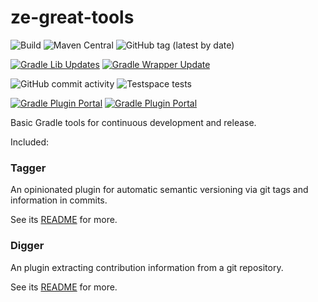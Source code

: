 # ze-great-tools

![Build](https://github.com/robertfmurdock/ze-great-tools/actions/workflows/main.yml/badge.svg?branch=main) 
![Maven Central](https://img.shields.io/maven-central/v/com.zegreatrob.tools.tagger/com.zegreatrob.tools.tagger.gradle.plugin)
![GitHub tag (latest by date)](https://img.shields.io/github/v/tag/robertfmurdock/ze-great-tools?label=Release)

[![Gradle Lib Updates](https://github.com/robertfmurdock/ze-great-tools/actions/workflows/gradle-update.yml/badge.svg?branch=main)](https://github.com/robertfmurdock/ze-great-tools/actions/workflows/gradle-update.yml)
[![Gradle Wrapper Update](https://github.com/robertfmurdock/ze-great-tools/actions/workflows/update-gradle-wrapper.yml/badge.svg?branch=main)](https://github.com/robertfmurdock/ze-great-tools/actions/workflows/update-gradle-wrapper.yml)

![GitHub commit activity](https://img.shields.io/github/commit-activity/m/robertfmurdock/ze-great-tools)
![Testspace tests](https://img.shields.io/testspace/passed/robertfmurdock/robertfmurdock:ze-great-tools/main)

[![Gradle Plugin Portal](https://img.shields.io/gradle-plugin-portal/v/com.zegreatrob.tools.tagger?label=Tagger%20Plugin)](https://plugins.gradle.org/plugin/com.zegreatrob.tools.tagger)
[![Gradle Plugin Portal](https://img.shields.io/gradle-plugin-portal/v/com.zegreatrob.tools.digger?label=Digger%20Plugin)](https://plugins.gradle.org/plugin/com.zegreatrob.tools.digger)

Basic Gradle tools for continuous development and release.

Included:

### Tagger

An opinionated plugin for automatic semantic versioning via git tags and information in commits.

See its [README](tools/tagger-plugin/README.md) for more.

### Digger

An plugin extracting contribution information from a git repository.

See its [README](tools/digger-plugin/README.md) for more.

